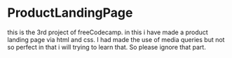 # ProductLandingPage
this is the 3rd project of freeCodecamp. in this i have made a product landing page via html and css. I had made the use of media queries but not so perfect in that i will trying to learn that. So please ignore that part.

